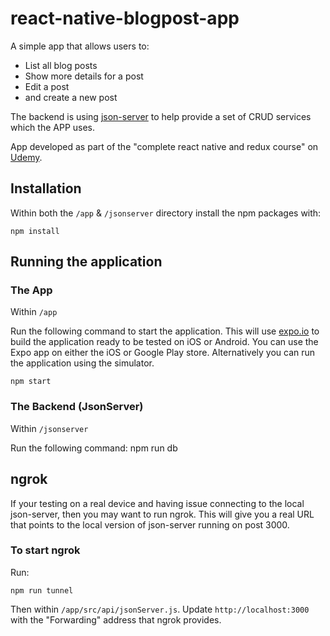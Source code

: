 # react-native-blogpost-app

A simple app that allows users to:

- List all blog posts
- Show more details for a post
- Edit a post
- and create a new post

The backend is using [json-server](https://www.npmjs.com/package/json-server) to help provide a set of CRUD services which the APP uses.

App developed as part of the "complete react native and redux course" on [Udemy]([https://www.udemy.com/course/the-complete-react-native-and-redux-course/).

## Installation

Within both the `/app` & `/jsonserver` directory install the npm packages with:

    npm install

## Running the application

### The App

Within `/app`

Run the following command to start the application. This will use [expo.io](https://expo.io/) to build the application ready to be tested on iOS or Android. You can use the Expo app on either the iOS or Google Play store. Alternatively you can run the application using the simulator.

    npm start

### The Backend (JsonServer)

Within `/jsonserver`

Run the following command:
npm run db

## ngrok

If your testing on a real device and having issue connecting to the local json-server, then you may want to run ngrok. This will give you a real URL that points to the local version of json-server running on post 3000.

### To start ngrok

Run:

    npm run tunnel

Then within `/app/src/api/jsonServer.js`. Update `http://localhost:3000` with the "Forwarding" address that ngrok provides.
